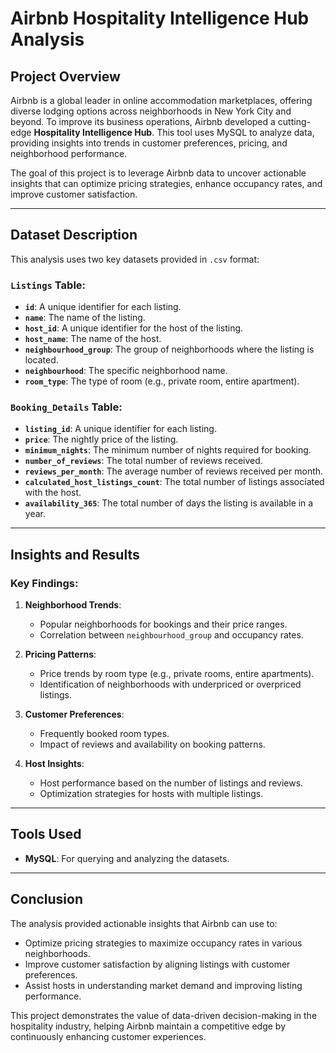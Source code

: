 # Airbnb Hospitality Intelligence Hub Analysis

## Project Overview

Airbnb is a global leader in online accommodation marketplaces, offering diverse lodging options across neighborhoods in New York City and beyond. To improve its business operations, Airbnb developed a cutting-edge **Hospitality Intelligence Hub**. This tool uses MySQL to analyze data, providing insights into trends in customer preferences, pricing, and neighborhood performance.

The goal of this project is to leverage Airbnb data to uncover actionable insights that can optimize pricing strategies, enhance occupancy rates, and improve customer satisfaction.

---

## Dataset Description

This analysis uses two key datasets provided in `.csv` format:

### `Listings` Table:
- **`id`**: A unique identifier for each listing.
- **`name`**: The name of the listing.
- **`host_id`**: A unique identifier for the host of the listing.
- **`host_name`**: The name of the host.
- **`neighbourhood_group`**: The group of neighborhoods where the listing is located.
- **`neighbourhood`**: The specific neighborhood name.
- **`room_type`**: The type of room (e.g., private room, entire apartment).

### `Booking_Details` Table:
- **`listing_id`**: A unique identifier for each listing.
- **`price`**: The nightly price of the listing.
- **`minimum_nights`**: The minimum number of nights required for booking.
- **`number_of_reviews`**: The total number of reviews received.
- **`reviews_per_month`**: The average number of reviews received per month.
- **`calculated_host_listings_count`**: The total number of listings associated with the host.
- **`availability_365`**: The total number of days the listing is available in a year.

---

## Insights and Results

### Key Findings:
1. **Neighborhood Trends**:
   - Popular neighborhoods for bookings and their price ranges.
   - Correlation between `neighbourhood_group` and occupancy rates.

2. **Pricing Patterns**:
   - Price trends by room type (e.g., private rooms, entire apartments).
   - Identification of neighborhoods with underpriced or overpriced listings.

3. **Customer Preferences**:
   - Frequently booked room types.
   - Impact of reviews and availability on booking patterns.

4. **Host Insights**:
   - Host performance based on the number of listings and reviews.
   - Optimization strategies for hosts with multiple listings.

---

## Tools Used
- **MySQL**: For querying and analyzing the datasets.

---

## Conclusion

The analysis provided actionable insights that Airbnb can use to:
- Optimize pricing strategies to maximize occupancy rates in various neighborhoods.
- Improve customer satisfaction by aligning listings with customer preferences.
- Assist hosts in understanding market demand and improving listing performance.

This project demonstrates the value of data-driven decision-making in the hospitality industry, helping Airbnb maintain a competitive edge by continuously enhancing customer experiences.
